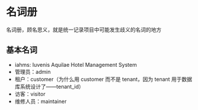 # 名词册

名词册，顾名思义，就是统一记录项目中可能发生歧义的名词的地方

## 基本名词

* iahms: Iuvenis Aquilae Hotel Management System 
* 管理员：admin
* 租户：customer（为什么用 customer 而不是 tenant，因为 tenant 用于数据库系统设计了——tenant_id）
* 访客：visitor
* 维修人员：maintainer
